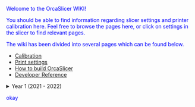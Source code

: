 Welcome to the OrcaSlicer WIKI!

You should be able to find information regarding slicer settings and printer calibration here. Feel free to browse the pages here, or click on settings in the slicer to find relevant pages. 

The wiki has been divided into several pages which can be found below. 
- [Calibration](./Calibration)
- [Print settings](./Print-settings)
- [How to build OrcaSlicer](./How-to-build)
- [Developer Reference](./developer-reference/Home)

<details>
<summary> Year 1 (2021 - 2022) </summary>
  <ul>
    <li>hi</li>
    <li>hey</li>
  </ul>
</details>


<style
  type="text/css">
h1 {color:red;}

p {color:blue;}
</style>
<p>okay</p>
